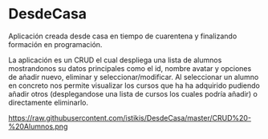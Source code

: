 # DesdeCasa
Aplicación creada desde casa en tiempo de cuarentena y finalizando formación en programación. 

  La aplicación es un CRUD el cual despliega una lista de alumnos mostrandonos su datos principales como el id, nombre avatar y opciones de añadir nuevo, eliminar y seleccionar/modificar. Al seleccionar un alumno en concreto nos permite visualizar los cursos que ha ha adquirido pudiendo añadir otros (desplegandose una lista de cursos los cuales podría añadir) o directamente eliminarlo.
  
  https://raw.githubusercontent.com/istikis/DesdeCasa/master/CRUD%20-%20Alumnos.png
  
  
